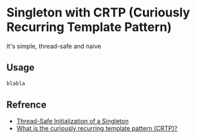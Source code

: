 # Singleton with CRTP (Curiously Recurring Template Pattern)

It's simple, thread-safe and naive

## Usage

```cpp
blabla
```

## Refrence

- [Thread-Safe Initialization of a Singleton](https://www.modernescpp.com/index.php/thread-safe-initialization-of-a-singleton)
- [What is the curiously recurring template pattern (CRTP)?](https://stackoverflow.com/questions/4173254/what-is-the-curiously-recurring-template-pattern-crtp/4173298#4173298)
